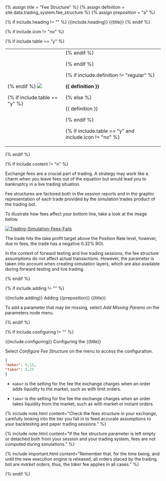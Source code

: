 <!-- TITLE AND DEFINITION starts -->

{% assign title = "Fee Structure" %}
{% assign definition = site.data.trading_system.fee_structure %}
{% assign preposition = "a" %}

<!-- TITLE AND DEFINITION ends -->

{% if include.heading != "" %}
{{include.heading}} {{title}}
{% endif %}

{% if include.icon != "no" %} 

{% if include.table == "y" %}
<table class="definitionTable"><tr><td>
{% endif %}

<img src='images/icons/{{include.icon}}{{ title | downcase | replace: " ", "-" }}.png' />

{% if include.table == "y" %}
</td><td>
{% endif %}

{% endif %}

{% if include.definition != "regular" %}

<strong>{{ definition }}</strong>

{% else %}

{{ definition }}

{% endif %}

{% if include.table == "y" and include.icon != "no" %}
</td></tr></table>
{% endif %}

{% if include.content != "n" %}

<!-- CONTENT starts -->

Exchange fees are a crucial part of trading. A strategy may work like a charm when you leave fees out of the equation but would lead you to bankruptcy in a live trading situation. 

Fee structures are factored both in the session reports and in the graphic representation of each trade provided by the simulation trades product of the trading bot.

To illustrate how fees affect your bottom line, take a look at the image below.

[![Trading-Simulation-Fees-Fails](https://user-images.githubusercontent.com/13994516/63636432-8d8cdf80-c66f-11e9-86a3-480d157d8126.gif)](https://user-images.githubusercontent.com/13994516/63636432-8d8cdf80-c66f-11e9-86a3-480d157d8126.gif)

The trade hits the take profit target above the Position Rate level, however, due to fees, the trade has a negative 0.32% ROI.

In the context of forward testing and live trading sessions, the fee structure assumptions do not affect actual transactions. However, the parameter is taken into account when creating simulation layers, which are also available during forward testing and live trading.

<!-- CONTENT ends -->

{% endif %}

{% if include.adding != "" %}

{{include.adding}} Adding {{preposition}} {{title}}

<!-- ADDING starts -->

To add a parameter that may be missing, select *Add Missing Params* on the parameters node menu. 

<!-- ADDING ends -->

{% endif %}

{% if include.configuring != "" %}

{{include.configuring}} Configuring the {{title}}

<!-- CONFIGURING starts -->

Select *Configure Fee Structure* on the menu to access the configuration.

```json
{
"maker": 0.15,
"taker": 0.25
}
```

* ```maker``` is the setting for the fee the exchange charges when an order adds liquidity to the market, such as with limit orders.

* ```taker``` is the setting for the fee the exchange charges when an order takes liquidity from the market, such as with market or instant orders.

{% include note.html content="Check the fees structure in your exchange, carefully looking into the tier you fall in to feed accurate assumptions to your backtesting and paper trading sessions." %}

{% include note.html content="If the fee structure parameter is left empty or detached both from your session and your trading system, fees are not computed during simulations." %}

{% include important.html content="Remember that, for the time being, and until the new execution engine is released, all orders placed by the trading bot are *market orders*, thus, the *taker* fee applies in all cases." %}

<!-- CONFIGURING ends -->

{% endif %}

